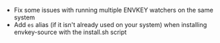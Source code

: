 - Fix some issues with running multiple ENVKEY watchers on the same system
- Add `es` alias (if it isn't already used on your system) when installing envkey-source with the install.sh script
